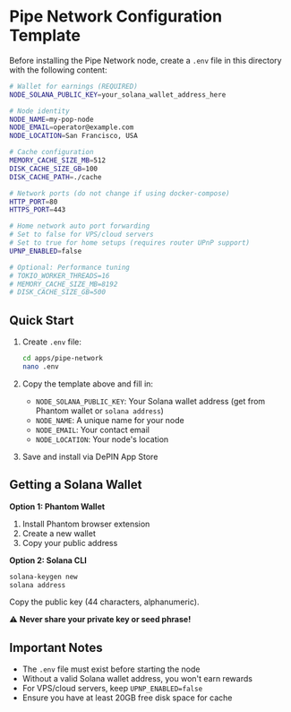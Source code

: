 # Pipe Network Configuration Template

Before installing the Pipe Network node, create a `.env` file in this directory with the following content:

```bash
# Wallet for earnings (REQUIRED)
NODE_SOLANA_PUBLIC_KEY=your_solana_wallet_address_here

# Node identity
NODE_NAME=my-pop-node
NODE_EMAIL=operator@example.com
NODE_LOCATION=San Francisco, USA

# Cache configuration
MEMORY_CACHE_SIZE_MB=512
DISK_CACHE_SIZE_GB=100
DISK_CACHE_PATH=./cache

# Network ports (do not change if using docker-compose)
HTTP_PORT=80
HTTPS_PORT=443

# Home network auto port forwarding
# Set to false for VPS/cloud servers
# Set to true for home setups (requires router UPnP support)
UPNP_ENABLED=false

# Optional: Performance tuning
# TOKIO_WORKER_THREADS=16
# MEMORY_CACHE_SIZE_MB=8192
# DISK_CACHE_SIZE_GB=500
```

## Quick Start

1. Create `.env` file:
   ```bash
   cd apps/pipe-network
   nano .env
   ```

2. Copy the template above and fill in:
   - `NODE_SOLANA_PUBLIC_KEY`: Your Solana wallet address (get from Phantom wallet or `solana address`)
   - `NODE_NAME`: A unique name for your node
   - `NODE_EMAIL`: Your contact email
   - `NODE_LOCATION`: Your node's location

3. Save and install via DePIN App Store

## Getting a Solana Wallet

**Option 1: Phantom Wallet**
1. Install Phantom browser extension
2. Create a new wallet
3. Copy your public address

**Option 2: Solana CLI**
```bash
solana-keygen new
solana address
```

Copy the public key (44 characters, alphanumeric).

⚠️ **Never share your private key or seed phrase!**

## Important Notes

- The `.env` file must exist before starting the node
- Without a valid Solana wallet address, you won't earn rewards
- For VPS/cloud servers, keep `UPNP_ENABLED=false`
- Ensure you have at least 20GB free disk space for cache

